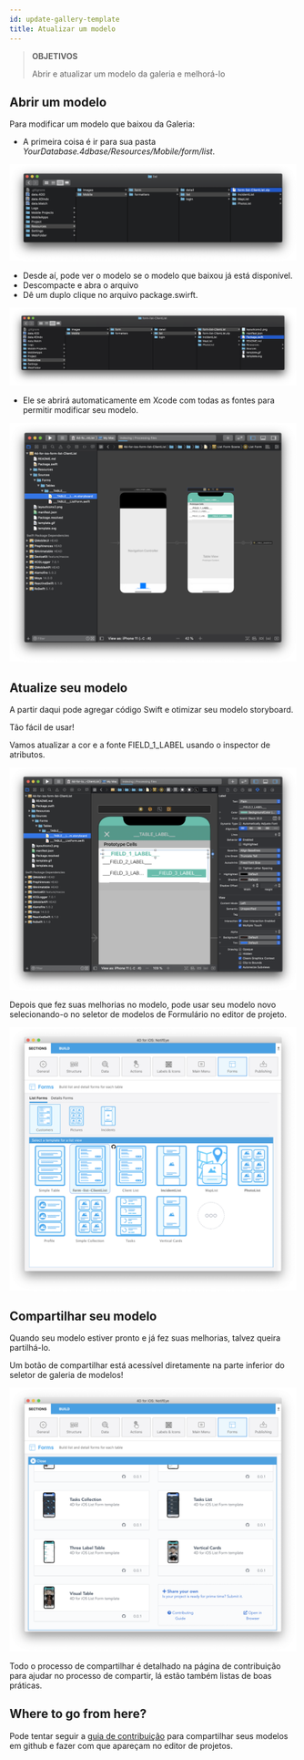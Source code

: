 ```yaml
---
id: update-gallery-template
title: Atualizar um modelo
---
```


> **OBJETIVOS**
> 
> Abrir e atualizar um modelo da galeria e melhorá-lo

## Abrir um modelo

Para modificar um modelo que baixou da Galeria:

* A primeira coisa é ir para sua pasta *YourDatabase.4dbase/Resources/Mobile/form/list*.

![Pastas de recuros dos modelos](img/template-resources-folder.png)

* Desde aí, pode ver o modelo se o modelo que baixou já está disponível.
* Descompacte e abra o arquivo
* Dê um duplo clique no arquivo package.swirft.

![Abrir package.swift](img/open-package-swift.png)

* Ele se abrirá automaticamente em Xcode com todas as fontes para permitir modificar seu modelo.

![Abrir com Xcode](img/open-with-xcode.png)

## Atualize seu modelo

A partir daqui pode agregar código Swift e otimizar seu modelo storyboard.

Tão fácil de usar!

Vamos atualizar a cor e a fonte FIELD_1_LABEL usando o inspector de atributos.

![Atualizar com Xcode](img/update-template.png)

Depois que fez suas melhorias no modelo, pode usar seu modelo novo selecionando-o no seletor de modelos de Formulário no editor de projeto.

![Selecionar um modelo atualizado](img/selelect-update-template.png)

## Compartilhar seu modelo

Quando seu modelo estiver pronto e já fez suas melhorias, talvez queira partilhá-lo.

Um botão de compartilhar está acessível diretamente na parte inferior do seletor de galeria de modelos!

![Compartilhar seu modelo](img/share-template.png)

Todo o processo de compartilhar é detalhado na página de contribuição para ajudar no processo de compartir, lá estão também listas de boas práticas.

## Where to go from here?

Pode tentar seguir a [guia de contribuição](https://github.com/4d-go-mobile/gallery/blob/master/.github/CONTRIBUTING.md#how-do-you-add-a-package) para compartilhar seus modelos em github e fazer com que apareçam no editor de projetos.






